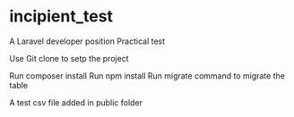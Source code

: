 # incipient_test
A Laravel developer position Practical  test 

Use Git clone to setp the project 

Run composer install 
Run npm install 
Run migrate command to migrate the table 

A test csv file added in public folder 


